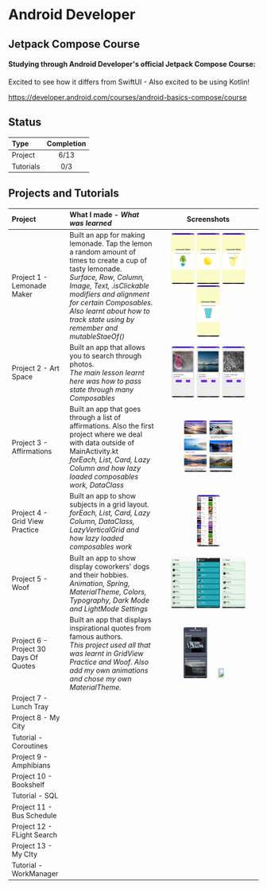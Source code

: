 # Android Developer

## Jetpack Compose Course

#### Studying through Android Developer's official Jetpack Compose Course: 
Excited to see how it differs from SwiftUI - Also excited to be using Kotlin!

https://developer.android.com/courses/android-basics-compose/course

## Status

| Type               | Completion |
| :----------------- | :--------: |
| Project            |   6/13   |
| Tutorials |    0/3     |

## Projects and Tutorials

| Project    | What I made - *What was learned*  | Screenshots |
| :-- | :-- | :--: |
| Project 1 -  Lemonade Maker | Built an app for making lemonade. Tap the lemon a random amount of times to create a cup of tasty lemonade. <br> _Surface, Row, Column, Image, Text, .isClickable modifiers and alignment for certain Composables. Also learnt about how to track state using by remember and mutableStaeOf()_  | <img src="https://github.com/thompson-dean/AndroidBasics-JetpackCompose/blob/main/LemonadeMaker/screenshots/screen01.png" width=25% height=25%> <img src="https://github.com/thompson-dean/AndroidBasics-JetpackCompose/blob/main/LemonadeMaker/screenshots/screen02.png" width=25% height=25%> <img src="https://github.com/thompson-dean/AndroidBasics-JetpackCompose/blob/main/LemonadeMaker/screenshots/screen03.png" width=25% height=25%> <img src="https://github.com/thompson-dean/AndroidBasics-JetpackCompose/blob/main/LemonadeMaker/screenshots/screen04.png" width=25% height=25%>  |
| Project 2 -  Art Space | Built an app that allows you to search through photos. <br> _The main lesson learnt here was how to pass state through many Composables_  | <img src="https://github.com/thompson-dean/AndroidBasics-JetpackCompose/blob/main/ArtSpace/screenshots/screen01.png" width=25% height=25%> <img src="https://github.com/thompson-dean/AndroidBasics-JetpackCompose/blob/main/ArtSpace/screenshots/screen02.png" width=25% height=25%> <img src="https://github.com/thompson-dean/AndroidBasics-JetpackCompose/blob/main/ArtSpace/screenshots/screen03.png" width=25% height=25%> |
| Project 3 -  Affirmations |  Built an app that goes through a list of affirmations. Also the first project where we deal with data outside of MainActivity.kt <br> _forEach, List, Card, Lazy Column and how lazy loaded composables work, DataClass_  | <img src="https://github.com/thompson-dean/AndroidBasics-JetpackCompose/blob/main/MyAffirmations/screenshots/screen01.png" width=25% height=25%> <img src="https://github.com/thompson-dean/AndroidBasics-JetpackCompose/blob/main/MyAffirmations/screenshots/screen02.png" width=25% height=25%> |
| Project 4 -  Grid View Practice | Built an app to show subjects in a grid layout. _forEach, List, Card, Lazy Column, DataClass, LazyVerticalGrid and how lazy loaded composables work_ | <img src="https://github.com/thompson-dean/AndroidBasics-JetpackCompose/blob/main/GridViewPractice/screenshots/screen01.png" width=25% height=25%> |
| Project 5 -  Woof | Built an app to show display coworkers' dogs and their hobbies. <br> _Animation, Spring, MaterialTheme, Colors, Typography, Dark Mode and LightMode Settings_  | <img src="https://github.com/thompson-dean/AndroidBasics-JetpackCompose/blob/main/Woof/screenshots/screen01.png" width=25% height=25%> <img src="https://github.com/thompson-dean/AndroidBasics-JetpackCompose/blob/main/Woof/screenshots/screen02.png" width=25% height=25%> <img src="https://github.com/thompson-dean/AndroidBasics-JetpackCompose/blob/main/Woof/screenshots/screen03.png" width=25% height=25%>  |
| Project 6 -  Project 30 Days Of Quotes | Built an app that displays inspirational quotes from famous authors. <br> _This project used all that was learnt in GridView Practice and Woof. Also add my own animations and chose my own MaterialTheme._ | <img src="https://github.com/thompson-dean/AndroidBasics-JetpackCompose/blob/main/Project30DaysOfQuotes/screenshots/screen01.png" width=25% height=25%> <img src="https://github.com/thompson-dean/AndroidBasics-JetpackCompose/blob/main/Project30DaysOfQuotes/screenshots/screen02.png" width=25% height=25%> |
| Project 7 -  Lunch Tray |   |  |
| Project 8 -  My City |   |  |
| Tutorial -  Coroutines |   |  |
| Project 9 -  Amphibians |   |  |
| Project 10 -  Bookshelf |   |  |
| Tutorial -  SQL |   |  |
| Project 11 -  Bus Schedule |   |  |
| Project 12 -  FLight Search |   |  |
| Project 13 -  My CIty |   |  |
| Tutorial -  WorkManager |   |  |
